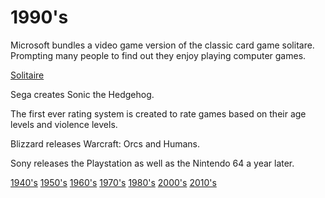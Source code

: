 # 1990's
Microsoft bundles a video game version of the classic card game solitare.  Prompting many people to find out they enjoy playing computer games.

[Solitaire](https://solitaired.com/)

Sega creates Sonic the Hedgehog.  

The first ever rating system is created to rate games based on their age levels and violence levels.  

Blizzard releases Warcraft: Orcs and Humans.

Sony releases the Playstation as well as the Nintendo 64 a year later.

[1940's](1940.md)
[1950's](1950.md)
[1960's](1960.md)
[1970's](1970.md)
[1980's](1980.md)
[2000's](2000.md)
[2010's](2010.md)